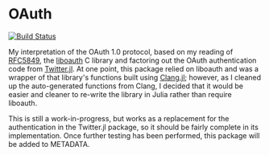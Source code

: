 # OAuth

[![Build Status](https://travis-ci.org/randyzwitch/OAuth.jl.svg?branch=master)](https://travis-ci.org/randyzwitch/OAuth.jl)

My interpretation of the OAuth 1.0 protocol, based on my reading of [RFC5849](https://tools.ietf.org/html/rfc5849), the [liboauth](http://liboauth.sourceforge.net/) C library and factoring out the OAuth authentication code from [Twitter.jl](https://github.com/randyzwitch/Twitter.jl). At one point, this package relied on liboauth and was a wrapper of that library's functions built using [Clang.jl](https://github.com/ihnorton/Clang.jl); however, as I cleaned up the auto-generated functions from Clang, I decided that it would be easier and cleaner to re-write the library in Julia rather than require liboauth.

This is still a work-in-progress, but works as a replacement for the authentication in the Twitter.jl package, so it should be fairly complete in its implementation. Once further testing has been performed, this package will be added to METADATA.
